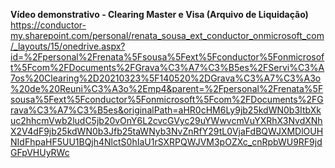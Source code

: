 **Vídeo demonstrativo - Clearing Master e Visa (Arquivo de Liquidação)**
https://conductor-my.sharepoint.com/personal/renata_sousa_ext_conductor_onmicrosoft_com/_layouts/15/onedrive.aspx?id=%2Fpersonal%2Frenata%5Fsousa%5Fext%5Fconductor%5Fonmicrosoft%5Fcom%2FDocuments%2FGrava%C3%A7%C3%B5es%2FServi%C3%A7os%20Clearing%2D20210323%5F140520%2DGrava%C3%A7%C3%A3o%20de%20Reuni%C3%A3o%2Emp4&parent=%2Fpersonal%2Frenata%5Fsousa%5Fext%5Fconductor%5Fonmicrosoft%5Fcom%2FDocuments%2FGrava%C3%A7%C3%B5es&originalPath=aHR0cHM6Ly9jb25kdWN0b3ItbXkuc2hhcmVwb2ludC5jb20vOnY6L2cvcGVyc29uYWwvcmVuYXRhX3NvdXNhX2V4dF9jb25kdWN0b3Jfb25taWNyb3NvZnRfY29tL0VjaFdBQWJXMDlOUHNIdFhpaHF5UU1BQjh4NlctS0hIaU1rSXRPQWJVM3pOZXc_cnRpbWU9RF9jdGFpVHUyRWc